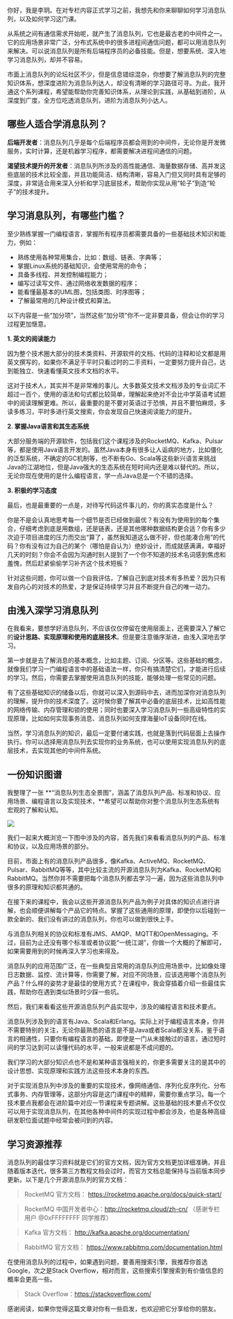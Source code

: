 你好，我是李玥。在对专栏内容正式学习之前，我想先和你来聊聊如何学习消息队列，以及如何学习这门课。

从系统之间有通信需求开始呢，就产生了消息队列，它也是最古老的中间件之一。它的应用场景非常广泛，分布式系统中的很多进程间通信问题，都可以用消息队列来解决。可以说消息队列是所有后端程序员的必备技能。但是，想要系统、深入地学习消息队列，却并不容易。

市面上消息队列的论坛社区不少，但是信息错综混杂，你想要了解消息队列的完整知识体系，想深度进阶为消息队列达人，却没有清晰的学习路径可寻。为此，我开通这个系列课程，希望能帮助你完善知识体系，从理论到实践，从基础到进阶，从深度到广度，全方位吃透消息队列，进阶为消息队列小达人。

## 哪些人适合学消息队列？

**后端开发者**：消息队列几乎是每个后端程序员都会用到的中间件，无论你是开发微服务，实时计算，还是机器学习程序，都需要解决进程间通信的问题。

**渴望技术提升的开发者**：消息队列所涉及的高性能通信、海量数据存储、高并发这些底层的技术比较全面，并且功能简洁、结构清晰，容易入门但又同时具有足够的深度，非常适合用来深入分析和学习底层技术，帮助你实现从用“轮子”到造“轮子”的技术提升。

## 学习消息队列，有哪些门槛？

<!-- [[[read_end]]] -->

至少熟练掌握一门编程语言，掌握所有程序员都需要具备的一些基础技术知识和能力，例如：

* 熟练使用各种常用集合，比如：数组、链表、字典等；
* 掌握Linux系统的基础知识，会使用常用的命令；
* 具备多线程、并发控制编程能力；
* 编写过读写文件、通过网络收发数据的程序；
* 能看懂最基本的UML图，包括类图、时序图等；
* 了解最常用的几种设计模式和算法。

以下内容是一些“加分项”，当然这些“加分项”你不一定非要具备，但会让你的学习过程更加惬意。

**1\. 英文的阅读能力**

因为整个技术圈大部分的技术类资料、开源软件的文档、代码的注释和论文都是用英文撰写的，如果你不满足于平时只看过时的二手资料，一定要努力提升自己，达到能独立、快速看懂英文技术文档的水平。

这对于技术人，其实并不是非常难的事儿。大多数英文技术文档涉及的专业词汇不超过一百个，使用的语法和句式都比较简单，理解起来绝对不会比中学英语考试题中的阅读理解更难。所以，最重要的是不要对英语过于恐惧，并且不要怕麻烦，多读多练习，平时多进行英文搜索，你会发现自己快速阅读能力的提升。

**2\. 掌握Java语言和其生态系统**

大部分服务端的开源软件，包括我们这个课程涉及的RocketMQ、Kafka、Pulsar等，都是使用Java语言开发的。虽然Java本身有很多让人诟病的地方，比如僵化的泛型系统，不确定的GC机制等，也不断有Go、Scala等这些新兴语言来挑战Java的江湖地位，但是Java强大的生态系统在短时间内还是难以替代的。所以，无论你现在使用的是什么编程语言，学一点Java总是一个不错的选择。

**3\. 积极的学习态度**

最后，也是最重要的一点是，对待写代码这件事儿的，你的真实态度是什么？

你是不是会认真地思考每一个细节是否已经做到最优？有没有为使用到的每个集合，仔细考虑到底是用数组，还是链表，还是其他哪种数据结构更合适？你有多少次迫于项目进度的压力而交出“算了，虽然我知道这么做不好，但也能凑合用”的代码？你有没有过为自己的某个（哪怕是自认为）绝妙设计，而成就感满满，幸福好几天的时刻？你会不会因为沟通时别人提到了一个你不知道的技术名词感到焦虑和羞愧，然后赶紧偷偷学习补齐这个技术短板？

针对这些问题，你可以做一个自我评估，了解自己到底对技术有多热爱？因为只有发自内心的对技术的热爱，才是保证持续学习并且不断提升自己的唯一动力。

## 由浅入深学习消息队列

在我看来，要想学好消息队列，不应该仅仅停留在使用层面上，还需要深入了解它的**设计思路、实现原理和使用的底层技术**。但是要注意循序渐进，由浅入深地去学习。

第一步就是去了解消息的基本概念，比如主题、订阅、分区等。这些基础的概念，就像我们学习一门编程语言中的基础语法一样，你只有搞清楚它们，才能进行后续的学习。然后，你需要去掌握使用消息队列的技能，能够处理一些常见的问题。

有了这些基础知识的储备以后，你就可以深入到源码中去，进而加深你对消息队列的理解，提升你的技术深度了。这时候你要了解其中必备的底层技术，比如高性能的网络传输、内存管理和锁的使用；同时也要深入学习消息队列一些高级特性的实现原理，比如如何实现事务消息、消息队列如何支撑海量IoT设备同时在线。

当然，学习消息队列的知识，最后一定要付诸实践，也就是落到代码层面上去操作执行。你可以选择用消息队列去实现你的业务系统，也可以使用实现消息队列的底层技术，去实现其他的中间件系统。

## 一份知识图谱

我整理了一张 **“消息队列生态全景图”，涵盖了消息队列产品、标准和协议、应用场景、编程语言以及实现技术，**希望可以帮助你对整个消息队列生态系统有宏观的了解和认知。

![](https://static001.geekbang.org/resource/image/8c/01/8c13b2d68dda85d2b47b52064905f001.png)

我们一起来大概浏览一下图中涉及的内容，首先我们来看看消息队列的产品、标准和协议，以及应用场景的部分。

目前，市面上有的消息队列产品很多，像Kafka、ActiveMQ、RocketMQ、Pulsar、RabbitMQ等等，其中比较主流的开源消息队列为Kafka、RocketMQ和RabbitMQ。当然你并不需要把每个消息队列都去学习一遍，因为这些消息队列中很多的原理和知识都共通的。

在接下来的课程中，我会以这些开源消息队列产品为例子对具体的知识点进行讲解，也会顺便讲解每个产品它的特点。掌握了这些通用的原理，即使你以后碰到一款全新的、我们没有讲过的消息队列，你也可以做到很快上手。

与消息队列相关的协议和标准有JMS、AMQP、MQTT和OpenMessaging。不过，目前为止还没有哪个标准或者协议能“一统江湖”，你做一个大概的了解即可，如果需要用到的时候再深入学习也来得及。

消息队列的应用范围广泛，在一些典型且常用的消息队列应用场景中，比如像处理日志数据、监控、流计算等，你需要了解，对应不同场景，应该选用哪个消息队列产品？什么样的姿势才是最佳的使用方式？在课程中，我会穿插着介绍一些最佳实践，帮助你在遇到类似场景时少踩一些坑。

然后，我们来看看这些开源消息队列产品实现中，涉及的编程语言和技术要点。

消息队列涉及到的语言有Java、Scala和Erlang。实际上对于编程语言本身，你并不需要特别的关注，无论你最熟悉的语言是不是Java或者Scala都没关系，鉴于语言的相通性，只要你有编程语言的基础，即使是一门从未接触过的语言，通过短时间的学习达到可以读懂代码的水平，一般来说都是不成问题的。

我们学习的大部分知识点也不是和某种语言强相关的，你更多需要关注的是其中的设计思想、实现原理和实践方法这些技术本身的东西。

对于实现消息队列中涉及的重要的实现技术，像网络通信、序列化反序列化、分布式事务、内存管理等，这部分内容是这门课程中的精粹，需要你重点学习。每一个技术要点我都会在进阶篇中对应一节课程来专题讲解。这些基础的技术要点不仅仅可以用于实现消息队列，在其他各种中间件的实现过程中都会涉及，也是各种高级研发职位面试题中经常会被问到的内容。

## 学习资源推荐

消息队列的最佳学习资料就是它们的官方文档，因为官方文档更加详细准确，并且随着版本迭代，很多第三方教程文档会过时，而官方文档总能保持与当前版本同步更新。以下是几个开源消息队列的官方文档：

> RocketMQ 官方文档： <https://rocketmq.apache.org/docs/quick-start/>

> RocketMQ 中国开发者中心：<http://rocketmq.cloud/zh-cn/> （感谢专栏用户 \@0xFFFFFFFF 同学推荐）

> Kafka 官方文档： <http://kafka.apache.org/documentation/>

> RabbitMQ 官方文档： <https://www.rabbitmq.com/documentation.html>

在使用消息队列的过程中，如果遇到问题，要善用搜索引擎，我推荐你首选Google，次之是Stack Overflow，相对而言，这些搜索引擎搜索到有价值信息的概率会更高一些。

> Stack Overflow：<https://stackoverflow.com/>

感谢阅读，如果你觉得这篇文章对你有一些启发，也欢迎把它分享给你的朋友。